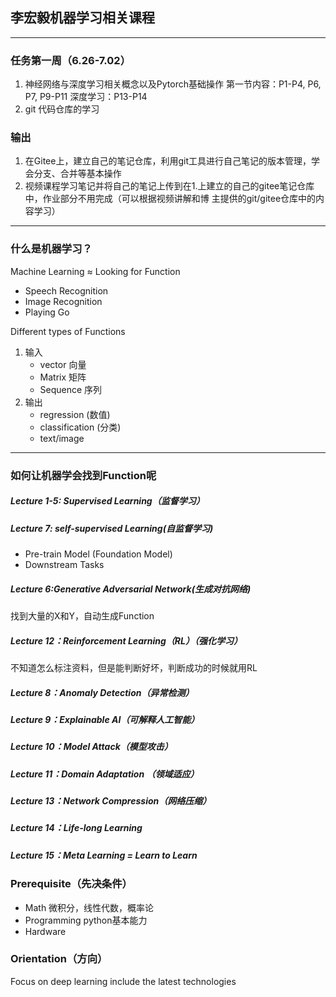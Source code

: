 ## 李宏毅机器学习相关课程

---

### 任务第⼀周（6.26-7.02） 

1. 神经⽹络与深度学习相关概念以及Pytorch基础操作
    第⼀节内容：P1-P4, P6, P7, P9-P11
    深度学习：P13-P14
2. git 代码仓库的学习 

### 输出

1. 在Gitee上，建⽴⾃⼰的笔记仓库，利⽤git⼯具进⾏⾃⼰笔记的版本管理，学会分⽀、合并等基本操作
2. 视频课程学习笔记并将⾃⼰的笔记上传到在1.上建⽴的⾃⼰的gitee笔记仓库中，作业部分不⽤完成（可以根据视频讲解和博 主提供的git/gitee仓库中的内容学习）

---

### 什么是机器学习？

Machine Learning ≈ Looking for Function

- Speech Recognition
- Image Recognition
- Playing Go 

Different types of Functions

1. 输入
   - vector 向量 
   - Matrix 矩阵
   - Sequence 序列
2. 输出
   - regression (数值)
   - classification (分类)
   - text/image 

---

### 如何让机器学会找到Function呢

##### Lecture 1-5: Supervised Learning（监督学习）

##### Lecture 7: self-supervised Learning(自监督学习) 

- Pre-train Model (Foundation Model)
- Downstream Tasks

##### Lecture 6:Generative Adversarial Network(生成对抗网络)

找到大量的X和Y，自动生成Function

##### Lecture 12：Reinforcement Learning（RL）（强化学习）

不知道怎么标注资料，但是能判断好坏，判断成功的时候就用RL

##### Lecture 8：Anomaly Detection（异常检测）

##### Lecture 9：Explainable AI（可解释人工智能）

##### Lecture 10：Model Attack（模型攻击）

##### Lecture 11：Domain Adaptation （领域适应）

##### Lecture 13：Network Compression（网络压缩）

##### Lecture 14：Life-long Learning

##### Lecture 15：Meta Learning = Learn to Learn

### Prerequisite（先决条件）

- Math 微积分，线性代数，概率论
- Programming python基本能力
- Hardware 

### Orientation（方向）

Focus on deep learning include the latest technologies











